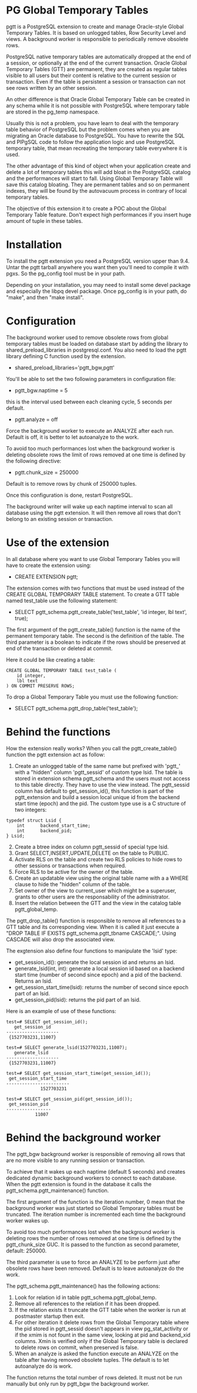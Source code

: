 PG Global Temporary Tables
==========================

pgtt is a PostgreSQL extension to create and manage Oracle-style
Global Temporary Tables. It is based on unlogged tables, Row Security
Level and views. A background worker is responsible to periodically
remove obsolete rows.

PostgreSQL native temporary tables are automatically dropped at the
end of a session, or optionally at the end of the current transaction.
Oracle Global Temporary Tables (GTT) are permanent, they are created
as regular tables visible to all users but their content is relative
to the current session or transaction. Even if the table is persistent
a session or transaction can not see rows written by an other session.

An other difference is that Oracle Global Temporary Table can be
created in any schema while it is not possible with PostgreSQL where
temporary table are stored in the pg_temp namespace.

Usually this is not a problem, you have learn to deal with the
temporary table behavior of PostgreSQL but the problem comes when
you are migrating an Oracle database to PostgreSQL. You have to
rewrite the SQL and PlPgSQL code to follow the application logic and
use PostgreSQL temporary table, that mean recreating the temporary
table everywhere it is used.

The other advantage of this kind of object when your application
create and delete a lot of temporary tables this will add bloat in
the PostgreSQL catalog and the performances will start to fall.
Using Global Temporary Table will save this catalog bloating. They
are permanent tables and so on permanent indexes, they will be found
by the autovacuum process in contrary of local temporary tables.

The objective of this extension it to create a POC about the Global
Temporary Table feature. Don't expect high performances if you insert
huge amount of tuple in these tables.

Installation
============

To install the pgtt extension you need a PostgreSQL version upper than
9.4. Untar the pgtt tarball anywhere you want then you'll need to
compile it with pgxs. So the pg_config tool must be in your path.

Depending on your installation, you may need to install some devel
package and especially the libpq devel package. Once pg_config is in
your path, do "make", and then "make install".

Configuration
=============

The background worker used to remove obsolete rows from global
temporary tables must be loaded on database start by adding the
library to shared_preload_libraries in postgresql.conf. You also
need to load the pgtt library defining C function used by the
extension.

* shared_preload_libraries='pgtt_bgw,pgtt'

You'll be able to set the two following parameters in configuration
file:

* pgtt_bgw.naptime = 5

this is the interval used between each cleaning cycle, 5 seconds
per default.

* pgtt.analyze = off

Force the background worker to execute an ANALYZE after each run.
Default is off, it is better to let autoanalyze to the work.

To avoid too much performances lost when the background worker is
deleting obsolete rows the limit of rows removed at one time is
defined by the following directive:

* pgtt.chunk_size = 250000

Default is to remove rows by chunk of 250000 tuples.


Once this configuration is done, restart PostgreSQL.

The background writer will wake up each naptime interval to scan
all database using the pgtt extension. It will then remove all rows
that don't belong to an existing session or transaction.

Use of the extension
====================

In all database where you want to use Global Temporary Tables you
will have to create the extension using:

* CREATE EXTENSION pgtt;

The extension comes with two functions that must be used instead of
the CREATE GLOBAL TEMPORARY TABLE statement. To create a GTT table
named test_table use the following statement:

* SELECT pgtt_schema.pgtt_create_table('test_table', 'id integer, lbl text', true);

The first argument of the pgtt_create_table() function is the name
of the permanent temporary table. The second is the definition of
the table. The third parameter is a boolean to indicate if the rows
should be preserved at end of the transaction or deleted at commit.

Here it could be like creating a table:

	CREATE GLOBAL TEMPORARY TABLE test_table (
		id integer,
		lbl text
	) ON COMMIT PRESERVE ROWS;


To drop a Global Temporary Table you must use the following function:

* SELECT pgtt_schema.pgtt_drop_table('test_table');

Behind the functions
=====================

How the extension really works? When you call the pgtt_create_table()
function the pgtt extension act as follow:

  1) Create an unlogged table of the same name but prefixed with 'pgtt_'
     with a "hidden" column 'pgtt_sessid' of custom type lsid.
     The table is stored in extension schema pgtt_schema and the users
     must not access to this table directly. They have to use the view
     instead. The pgtt_sessid column has default to get_session_id(),
     this function is part of the pgtt_extension and build a session
     local unique id from the backend start time (epoch) and the pid.
     The custom type use is a C structure of two integers:

	typedef struct Lsid {
	    int      backend_start_time;
	    int      backend_pid;
	} Lsid;

  2) Create a btree index on column pgtt_sessid of special type lsid.
  3) Grant SELECT,INSERT,UPDATE,DELETE on the table to PUBLIC.
  4) Activate RLS on the table and create two RLS policies to hide rows
     to other sessions or transactions when required.
  5) Force RLS to be active for the owner of the table.
  6) Create an updatable view using the original table name with a
     a WHERE clause to hide the "hidden" column of the table.
  7) Set owner of the view to current_user which might be a superuser,
     grants to other users are the responsability of the administrator.
  8) Insert the relation between the GTT and the view in the catalog
     table pgtt_global_temp.

The pgtt_drop_table() function is responsible to remove all references
to a GTT table and its corresponding view. When it is called it just
execute a "DROP TABLE IF EXISTS pgtt_schema.pgtt_tbname CASCADE;".
Using CASCADE will also drop the associated view.

The exgtension also define four functions to manipulate the 'lsid' type:
    
* get_session_id(): generate the local session id and returns an lsid.
* generate_lsid(int, int): generate a local session id based on a backend
  start time (number of second since epoch) and a pid of the backend.
  Returns an lsid.
* get_session_start_time(lsid): returns the number of second since epoch
  part of an lsid.
* get_session_pid(lsid): returns the pid part of an lsid.

Here is an example of use of these functions:
```
test=# SELECT get_session_id();
   get_session_id   
--------------------
 {1527703231,11007}

test=# SELECT generate_lsid(1527703231,11007);
   generate_lsid    
--------------------
 {1527703231,11007}

test=# SELECT get_session_start_time(get_session_id());
 get_session_start_time 
------------------------
             1527703231

test=# SELECT get_session_pid(get_session_id());
 get_session_pid 
-----------------
           11007
```

Behind the background worker
============================

The pgtt_bgw background worker is responsible of removing all rows
that are no more visible to any running session or transaction.

To achieve that it wakes up each naptime (default 5 seconds) and
creates dedicated dynamic background workers to connect to each
database. When the pgtt extension is found in the database it calls
the pgtt_schema.pgtt_maintenance() function.

The first argument of the function is the iteration number, 0 mean
that the background worker was just started so Global Temporary tables
must be truncated. The iteration number is incremented each time
the background worker wakes up.

To avoid too much performances lost when the background worker is
deleting rows the number of rows removed at one time is defined
by the pgtt_chunk_size GUC. It is passed to the function as second
parameter, default: 250000.

The third parameter is use to force an ANALYZE to be perform just
after obsolete rows have been removed. Default is to leave autoanalyze
do the work.

The pgtt_schema.pgtt_maintenance() has the following actions:

  1) Look for relation id in table pgtt_schema.pgtt_global_temp.
  2) Remove all references to the relation if it has been dropped.
  3) If the relation exists it truncate the GTT table when the worker
     is run at postmaster startup then exit.
  4) For other iteration it delete rows from the Global Temporary table
     where the pid stored in pgtt_sessid doesn't appears in view
     pg_stat_activity or if the xmim is not fount in the same view,
     looking at pid and backend_xid columns. Xmin is verified only if
     the Global Temporary table is declared to delete rows on commit,
     when preserved is false.
  5) When an analyze is asked the function execute an ANALYZE on
     the table after having removed obsolete tuples. THe default is to
     let autoanalyze do is work.

The function returns the total number of rows deleted. It must not be
run manually but only run by pgtt_bgw the background worker.

